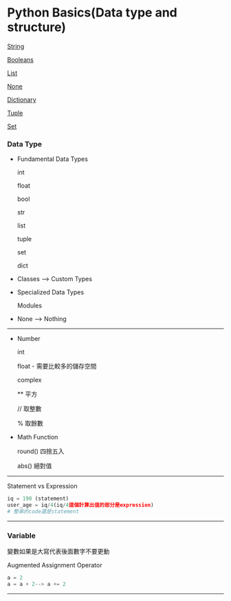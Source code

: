 # Python Basics(Data type and structure)

[String](Python%20Basics(Data%20type%20and%20structure)%2060c6ea9d467e40e0ba8f75964eb99e6a/String%20e6cefcdbf46045d191c36e1b289d4290.md)

[Booleans](Python%20Basics(Data%20type%20and%20structure)%2060c6ea9d467e40e0ba8f75964eb99e6a/Booleans%2058f22eedcc354e97a18ce728eec10dc3.md)

[List](Python%20Basics(Data%20type%20and%20structure)%2060c6ea9d467e40e0ba8f75964eb99e6a/List%2002191a44c2e949d987de4abeb48f6631.md)

[None](Python%20Basics(Data%20type%20and%20structure)%2060c6ea9d467e40e0ba8f75964eb99e6a/None%20c9b9d006a1674b45ac12d1f7f6b603b3.md)

[Dictionary](Python%20Basics(Data%20type%20and%20structure)%2060c6ea9d467e40e0ba8f75964eb99e6a/Dictionary%2067a17dc059fe4486b7213ea2e8b37c7a.md)

[Tuple](Python%20Basics(Data%20type%20and%20structure)%2060c6ea9d467e40e0ba8f75964eb99e6a/Tuple%20de8e0cc7dd274459a903da617a5a0f6d.md)

[Set](Python%20Basics(Data%20type%20and%20structure)%2060c6ea9d467e40e0ba8f75964eb99e6a/Set%20c6a1ed774d3e4d288e667ee5b7bc3a9a.md)

### Data Type

- Fundamental Data Types

    int

    float

    bool

    str

    list

    tuple

    set

    dict

- Classes —> Custom Types
- Specialized Data Types

    Modules

- None —> Nothing

---

- Number

    int

    float - 需要比較多的儲存空間

    complex

    ** 平方

    // 取整數

    % 取餘數

- Math Function

    round() 四捨五入

    abs() 絕對值

---

Statement vs Expression

```python
iq = 190 (statement)
user_age = iq/4(iq/4這個計算出值的部分是expression)
# 整串的code還是statement
```

---

### Variable


變數如果是大寫代表後面數字不要更動

Augmented Assignment Operator

```python
a = 2
a = a + 2--> a += 2
```

---
